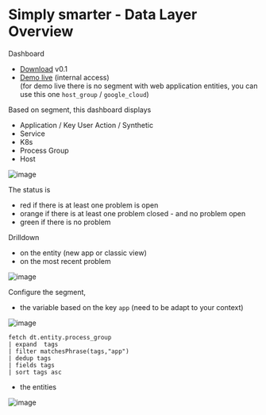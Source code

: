 # Simply smarter - Data Layer Overview 

Dashboard 
- [Download](https://raw.githubusercontent.com/dynatrace-ace-services/segment/refs/heads/main/_OverviewWithSegment-Web_Service_Process_Host_0.1.json)  v0.1
- [Demo live](https://guu84124.apps.dynatrace.com/ui/document/v0/#share=ae79d902-051f-427b-93cf-78938b0bddd8) (internal access)  
(for demo live there is no segment with web application entities, you can use this one `host_group` / `google_cloud`)

Based on segment, this dashboard displays 
- Application / Key User Action / Synthetic 
- Service
- K8s
- Process Group
- Host

![image](https://github.com/user-attachments/assets/3dba6418-a13b-465b-b3a2-4e8298b07371)


The status is 
- red if there is at least one problem is open
- orange if there is at least one problem closed - and no problem open
- green if there is no problem

Drilldown 
- on the entity (new app or classic view)
- on the most recent problem  

![image](https://github.com/user-attachments/assets/ed780cb7-9822-475f-8eb5-66e5a4685899)


Configure the segment,
- the variable based on the key `app` (need to be adapt to your context)

![image](https://github.com/user-attachments/assets/80c3e461-5af9-44c0-9c2b-0a19c02f101c)

```
fetch dt.entity.process_group
| expand  tags
| filter matchesPhrase(tags,"app")
| dedup tags
| fields tags
| sort tags asc
```


- the entities

![image](https://github.com/user-attachments/assets/e93af1b2-fb1b-4dbf-b58e-20f4ba920a7e)


